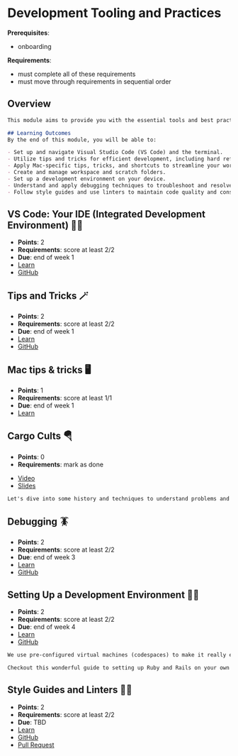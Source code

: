 # Development Tooling and Practices

**Prerequisites**:
- onboarding
<!-- - Writing, Documentation, and Asking Questions -->

**Requirements**:
- must complete all of these requirements
- must move through requirements in sequential order

## Overview
```md
This module aims to provide you with the essential tools and best practices needed for efficient and effective software development. From setting up your development environment to understanding debugging techniques and adhering to coding standards, this module will equip you with the skills to enhance your productivity and code quality.

## Learning Outcomes
By the end of this module, you will be able to:

- Set up and navigate Visual Studio Code (VS Code) and the terminal.
- Utilize tips and tricks for efficient development, including hard refreshing and keyboard shortcuts.
- Apply Mac-specific tips, tricks, and shortcuts to streamline your workflow.
- Create and manage workspace and scratch folders.
- Set up a development environment on your device.
- Understand and apply debugging techniques to troubleshoot and resolve code issues.
- Follow style guides and use linters to maintain code quality and consistency.
```

## VS Code: Your IDE (Integrated Development Environment) 🧑‍💻
- **Points**: 2
- **Requirements**: score at least 2/2
- **Due**: end of week 1
- [Learn](https://learn.firstdraft.com/lessons/61)
- [GitHub](https://github.com/appdev-lessons/vscode-terminal/)

## Tips and Tricks 🪄
- **Points**: 2
- **Requirements**: score at least 2/2
- **Due**: end of week 1
- [Learn](https://learn.firstdraft.com/lessons/31)
- [GitHub](https://github.com/appdev-lessons/tips-and-tricks)

<!-- TODO: move to github repo -->
## Mac tips & tricks 🖥️
<!-- TODO: add more questions / points -->
- **Points**: 1
- **Requirements**: score at least 1/1
- **Due**: end of week 1
- [Learn](https://learn.firstdraft.com/lessons/2)

<!-- TODO: windows tips & tricks -->

## Cargo Cults 🪂
- **Points**: 0
- **Requirements**: mark as done
<!-- - **Due**: end of week 3 -->
- [Video](https://youtu.be/6fiayGO36OA)
- [Slides](https://github.com/DPI-WE/sdf-cargo-cults)
```md
Let's dive into some history and techniques to understand problems and engineer solutions.
```

## Debugging 🪳
- **Points**: 2
- **Requirements**: score at least 2/2
- **Due**: end of week 3
- [Learn](https://learn.firstdraft.com/lessons/290-debugging)
- [GitHub](https://github.com/DPI-WE/debugging)

## Setting Up a Development Environment 🧑‍💻
- **Points**: 2
- **Requirements**: score at least 2/2
- **Due**: end of week 4
- [Learn](https://learn.firstdraft.com/lessons/332-setting-up-a-development-environment)
- [GitHub](https://github.com/DPI-WE/setting-up-a-development-environment)
```md
We use pre-configured virtual machines (codespaces) to make it really easy to get started developing in Ruby without dealing with environment issues. In a workplace, it's very common to develop locally on your computer.

Checkout this wonderful guide to setting up Ruby and Rails on your own machine. It's good practice for ramping onto a project and getting your machine setup for development.
```

## Style Guides and Linters 🕺💃
- **Points**: 2
- **Requirements**: score at least 2/2
- **Due**: TBD
- [Learn](https://learn.firstdraft.com/lessons/390-style)
- [GitHub](https://github.com/DPI-WE/style)
- [Pull Request](https://github.com/DPI-WE/readit/pull/27)
